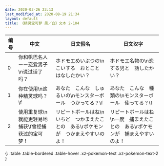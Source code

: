 ```yaml
---
date: 2020-03-26 23:13
last_modified_at: 2020-08-19 21:34
layout: default
title: 《精灵宝可梦 黑／白》文本 2-104
---
```

| 编号 | 中文 | 日文假名 | 日文汉字 |
| ---- | ---- | ---- | --- |
| 0 | 你和帆巴名人ーー恋爱男子\n说过话了吗？ | ホドモエめいぶつの\nこいする　おとこと　はなしたかい？ | ホドモエ名物の\n恋する男と　話したかい？ |
| 1 | 你在使用\n这种精灵球吗？\f | あなた　こんな　しゅるいの\nモンスターボール　つかってる？\f | あなた　こんな　種類の\nモンスターボール　使ってる？\f |
| 2 | 使用重复球\n就能更轻易地捕获\f曾经捕获过的宝可梦！ | リピートボールはね\nいちど　つかまえたことの　ある\rポケモンが　つかまえやすいのよ！ | リピートボールはね\n一度　捕まえたことの　ある\rポケモンが　捕まえやすいのよ！ |
{: .table .table-bordered .table-hover .xz-pokemon-text .xz-pokemon-text-2 }